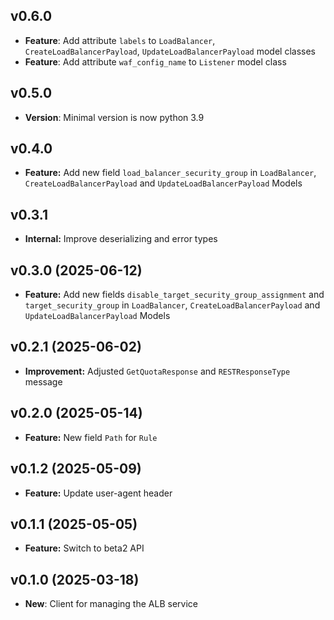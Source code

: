 ## v0.6.0
- **Feature**: Add attribute `labels` to `LoadBalancer`, `CreateLoadBalancerPayload`, `UpdateLoadBalancerPayload` model classes
- **Feature**: Add attribute `waf_config_name` to `Listener` model class

## v0.5.0
- **Version**: Minimal version is now python 3.9

## v0.4.0
- **Feature:** Add new field `load_balancer_security_group` in `LoadBalancer`, `CreateLoadBalancerPayload` and `UpdateLoadBalancerPayload` Models

## v0.3.1
- **Internal:** Improve deserializing and error types

## v0.3.0 (2025-06-12)
- **Feature:** Add new fields `disable_target_security_group_assignment` and `target_security_group` in `LoadBalancer`, `CreateLoadBalancerPayload` and `UpdateLoadBalancerPayload` Models

## v0.2.1 (2025-06-02)
- **Improvement:** Adjusted `GetQuotaResponse` and `RESTResponseType` message

## v0.2.0 (2025-05-14)
- **Feature:** New field `Path` for `Rule`

## v0.1.2 (2025-05-09)
- **Feature:** Update user-agent header

## v0.1.1 (2025-05-05)
- **Feature:** Switch to beta2 API

## v0.1.0 (2025-03-18)
- **New**: Client for managing the ALB service
